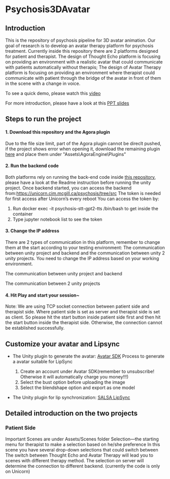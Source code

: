 # Psychosis3DAvatar

## Introduction
This is the repository of psychosis pipeline for 3D avatar animation. Our goal of research is to develop an avatar therapy platform for psychosis treatment.
Currently inside this repository there are 2 platforms designed for patient and therapist. The design of Thought Echo platform is focusing on providing an environment with a realistic avatar that could communicate with patients automatically without therapis; The design of Avatar Therapy platform is focusing on providing an environment where therapist could communicate with patient through the bridge of the avatar in front of them in the scene with a change in voice.

To see a quick demo, please watch this [video](https://drive.google.com/file/d/14vXUzp2krtfLef1yW0mjWDI3aELePKSg/view?usp=sharing)

For more introduction, please have a look at this [PPT slides](https://docs.google.com/presentation/d/1P4QAK1GYHZDaZF_Dsa8boNzx7UeFc5-4Bnq7FfV-GAw/edit?usp=sharing)

## Steps to run the project
#### 1. Download this repository and the Agora plugin
Due to the file size limit, part of the Agora plugin cannot be direclt pushed, if the project shows error when opening it, download the remaining plugin [here](https://drive.google.com/drive/folders/1kg8Ky-5PdxB_G8dJnf0l6RXQjDknCstI?usp=sharing) and place them under "Assets\AgoraEngine\Plugins"

#### 2. Run the backend code
Both platforms rely on running the back-end code inside [this repository](), please have a look at the Readme instruction before running the unity project.
Once backend started, you can access the backend from:https://unicorn.cim.mcgill.ca/psychosis/tree/src 
The token is needed for first access after Unicorn’s every reboot
You can access the token by:
  1) Run docker exec -it psychosis-stt-gpt2-tts /bin/bash to get inside the container 
  2) Type jupyter notebook list to see the token


#### 3. Change the IP address

There are 2 types of communication in this platform, remember to change them at the start according to your testing environment: The communication between unity project and backend and the communication between unity 2 unity projects. You need to change the IP address based on your working environment.

The communication between unity project and backend

The communication between 2 unity projects

#### 4. Hit Play and start your session~

Note: We are using TCP socket connection between patient side and therapist side. Where patient side is set as server and therapist side is set as client. So please hit the start button inside patient side first and then hit the start button inside the therapist side. Otherwise, the connection cannot be established successfully.

## Customize your avatar and Lipsync
- The Unity plugin to generate the avatar: [Avatar SDK](https://avatarsdk.com/)
  Process to generate a avatar suitable for LipSync
  1. Create an account under Avatar SDK(remember to unsubscribe! Otherwise it will automatically charge you money!!!)
  2. Select the bust option before uploading the image
  3. Select the blendshape option and export as one model 

- The Unity plugin for lip synchronization: [SALSA LipSync](https://crazyminnowstudio.com/docs/salsa-lip-sync/modules/overview/)

## Detailed introduction on the two projects
### Patient Side
Important Scenes are under Assets/Scenes folder
Selection—the starting menu for therapist to make a selection based on he/she preference
In this scene you have several drop-down selections that could switch between
The switch between Thought Echo and Avatar Therapy will lead you to scenes with different therapy method.
The selection on server will determine the connection to different backend. (currently the code is only on Unicorn)





